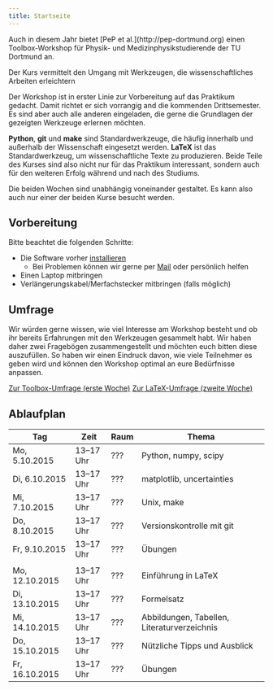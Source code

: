 ```yaml
---
title: Startseite
---
```


<p class="lead">
Auch in diesem Jahr bietet [PeP et al.](http://pep-dortmund.org) einen Toolbox-Workshop für Physik- und Medizinphysikstudierende der TU Dortmund an.
</p>

<p class="lead">
Der Kurs vermittelt den Umgang mit Werkzeugen, die wissenschaftliches Arbeiten erleichtern
</p>

Der Workshop ist in erster Linie zur Vorbereitung auf das Praktikum gedacht.
Damit richtet er sich vorrangig and die kommenden Drittsemester.
Es sind aber auch alle anderen eingeladen, die gerne die Grundlagen der gezeigten Werkzeuge erlernen möchten.

**Python**, **git** und **make** sind Standardwerkzeuge, die häufig innerhalb und außerhalb der Wissenschaft eingesetzt werden.
**LaTeX** ist das Standardwerkzeug, um wissenschaftliche Texte zu produzieren.
Beide Teile des Kurses sind also nicht nur für das Praktikum interessant, sondern auch für den weiteren Erfolg während und nach des Studiums.

Die beiden Wochen sind unabhängig voneinander gestaltet.
Es kann also auch nur einer der beiden Kurse besucht werden.

## Vorbereitung

Bitte beachtet die folgenden Schritte:

- Die Software vorher [installieren](install.html)
    - Bei Problemen können wir gerne per [Mail](about.html) oder persönlich helfen
- Einen Laptop mitbringen
- Verlängerungskabel/Merfachstecker mitbringen (falls möglich)

## Umfrage

Wir würden gerne wissen, wie viel Interesse am Workshop besteht und ob ihr bereits Erfahrungen mit den Werkzeugen gesammelt habt.
Wir haben daher zwei Fragebögen zusammengestellt und möchten euch bitten diese auszufüllen.
So haben wir einen Eindruck davon, wie viele Teilnehmer es geben wird und können den Workshop optimal an eure Bedürfnisse anpassen.

<div class="text-center">
<div class="btn-group">
<a type="button" class="btn btn-large btn-primary" href="https://docs.google.com/forms/d/1bN6eSBKlDGPh3O4SMXsS0L1rHPdJbmiutZhpjZtQFes/viewform">Zur Toolbox-Umfrage (erste Woche)</a>
<a type="button" class="btn btn-large btn-primary" href="https://docs.google.com/forms/d/1x1bBFS4QKeyWXlPUaUi0KZf0DY18keI0dg4QWuHFix4/viewform">Zur LaTeX-Umfrage (zweite Woche)</a>
</div>
<div class="clearfix"></div>
</div>

<!--
## Feedback

Wir würden gerne Feedback von euch sammeln, um den Workshop beim nächsten Mal verbessern zu können.
Füllt bitte den Feedback-Bogen aus.

<a class="btn btn-large btn-primary pull-right" href="https://docs.google.com/forms/d/1Ba-D64CClSTL6vQBrYxsRhbOr-QxF7ciWxHX8MeY-Bk/viewform">Zum LaTeX-Feedback</a>
<a class="btn btn-large btn-primary pull-right" style="margin-right: 3em;" href="https://docs.google.com/forms/d/1SREp9xhFqsTu0ZAVZwj7zQnUSpoFC-oEIQ-kjgJiqRU/viewform">Zum Toolbox-Feedback</a>
<div class="clearfix"></div>
-->

## Ablaufplan

<table class="table table-hover">
<thead>
  <tr>
  <th>Tag</th>
  <th>Zeit</th>
  <th>Raum</th>
  <th>Thema</th>
  </tr>
</thead>
<tbody>
  <tr>
  <td>Mo, 5.10.2015</td>
  <td>13–17 Uhr</td>
  <td>???</td>
  <td>Python, numpy, scipy</td>
  </tr>
  <tr>
  <td>Di, 6.10.2015</td>
  <td>13–17 Uhr</td>
  <td>???</td>
  <td>matplotlib, uncertainties</td>
  </tr>
  <tr>
  <td>Mi, 7.10.2015</td>
  <td>13–17 Uhr</td>
  <td>???</td>
  <td>Unix, make</td>
  </tr>
  <tr>
  <td>Do, 8.10.2015</td>
  <td>13–17 Uhr</td>
  <td>???</td>
  <td>Versionskontrolle mit git</td>
  </tr>
  <tr>
  <td>Fr, 9.10.2015</td>
  <td>13–17 Uhr</td>
  <td>???</td>
  <td>Übungen</td>
  </tr>
  <tr>
  <td></td>
  <td></td>
  <td></td>
  <td></td>
  </tr>
  <tr>
  <td>Mo, 12.10.2015</td>
  <td>13–17 Uhr</td>
  <td>???</td>
  <td>Einführung in LaTeX</td>
  </tr>
  <tr>
  <td>Di, 13.10.2015</td>
  <td>13–17 Uhr</td>
  <td>???</td>
  <td>Formelsatz</td>
  </tr>
  <tr>
  <td>Mi, 14.10.2015</td>
  <td>13–17 Uhr</td>
  <td>???</td>
  <td>Abbildungen, Tabellen, Literaturverzeichnis</td>
  </tr>
  <tr>
  <td>Do, 15.10.2015</td>
  <td>13–17 Uhr</td>
  <td>???</td>
  <td>Nützliche Tipps und Ausblick</td>
  </tr>
  <tr>
  <td>Fr, 16.10.2015</td>
  <td>13–17 Uhr</td>
  <td>???</td>
  <td>Übungen</td>
  </tr>
</tbody>
</table>

